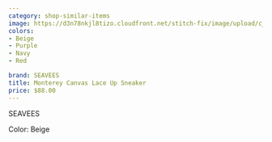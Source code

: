 ```yaml
---
category: shop-similar-items
image: https://d3n78nkjl8tizo.cloudfront.net/stitch-fix/image/upload/c_scale,h_500/e_trim:9/f_auto,q_auto/e_replace_color:f2f3f4:300:ffffff/v1655345561/irjtfx1epfpxyj8rlxuw.jpg
colors: 
- Beige
- Purple
- Navy
- Red

brand: SEAVEES
title: Monterey Canvas Lace Up Sneaker
price: $88.00
---
```



SEAVEES


Color: Beige



